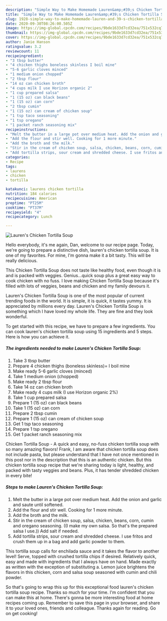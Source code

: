 ```yaml
---
description: "Simple Way to Make Homemade Lauren&amp;#39;s Chicken Tortilla Soup"
title: "Simple Way to Make Homemade Lauren&amp;#39;s Chicken Tortilla Soup"
slug: 1928-simple-way-to-make-homemade-lauren-and-39-s-chicken-tortilla-soup
date: 2020-09-30T08:26:00.505Z
image: https://img-global.cpcdn.com/recipes/9bde1633d7cd32ea/751x532cq70/laurens-chicken-tortilla-soup-recipe-main-photo.jpg
thumbnail: https://img-global.cpcdn.com/recipes/9bde1633d7cd32ea/751x532cq70/laurens-chicken-tortilla-soup-recipe-main-photo.jpg
cover: https://img-global.cpcdn.com/recipes/9bde1633d7cd32ea/751x532cq70/laurens-chicken-tortilla-soup-recipe-main-photo.jpg
author: Janie Hanson
ratingvalue: 3.2
reviewcount: 11
recipeingredient:
- "3 tbsp butter"
- "4 chicken thighs boneless skinless I boil mine"
- "5-6 garlic cloves minced"
- "1 medium onion chopped"
- "2 tbsp flour"
- "14 oz can chicken broth"
- "4 cups milk I use Horizon organic 2"
- "1 cup prepared salsa"
- "1 (15 oz) can black beans"
- "1 (15 oz) can corn"
- "2 tbsp cumin"
- "1 (15 oz) can cream of chicken soup"
- "1 tsp taco seasoning"
- "1 tsp oregano"
- "1 packet ranch seasoning mix"
recipeinstructions:
- "Melt the butter in a large pot over medium heat. Add the onion and garlic and saute until softened."
- "Add the flour and stir well. Cooking for 1 more minute."
- "Add the broth and the milk."
- "Stir in the cream of chicken soup, salsa, chicken, beans, corn, cumin and oregano seasoning. ((I make my own salsa. So that&#39;s the prepared salsa I use.)) Add salt if needed."
- "Add tortilla strips, sour cream and shredded cheese. I use fritos and crush them up in a bag and add garlic powder to them."
categories:
- Recipe
tags:
- laurens
- chicken
- tortilla

katakunci: laurens chicken tortilla 
nutrition: 184 calories
recipecuisine: American
preptime: "PT25M"
cooktime: "PT37M"
recipeyield: "4"
recipecategory: Lunch

---
```



![Lauren&#39;s Chicken Tortilla Soup](https://img-global.cpcdn.com/recipes/9bde1633d7cd32ea/751x532cq70/laurens-chicken-tortilla-soup-recipe-main-photo.jpg)

Hello everybody, it's me again, Dan, welcome to our recipe page. Today, we're going to prepare a distinctive dish, lauren&#39;s chicken tortilla soup. It is one of my favorites. For mine, I'm gonna make it a bit tasty. This will be really delicious.

This Chicken Tortilla Soup does not taste like healthy food, even though it is and is packed with veggies. Genius…quick soup plus a great easy way to cook chicken with no fuss. I love making Chicken Tortilla Soup because it&#39;s filled with lots of veggies, beans and chicken and my family devours it.

Lauren&#39;s Chicken Tortilla Soup is one of the most popular of current trending foods in the world. It is simple, it is quick, it tastes yummy. It is appreciated by millions every day. Lauren&#39;s Chicken Tortilla Soup is something which I have loved my whole life. They are fine and they look wonderful.


To get started with this recipe, we have to prepare a few ingredients. You can cook lauren&#39;s chicken tortilla soup using 15 ingredients and 5 steps. Here is how you can achieve it.

<!--inarticleads1-->

##### The ingredients needed to make Lauren&#39;s Chicken Tortilla Soup:

1. Take 3 tbsp butter
1. Prepare 4 chicken thighs (boneless skinless)= I boil mine
1. Make ready 5-6 garlic cloves (minced)
1. Take 1 medium onion (chopped)
1. Make ready 2 tbsp flour
1. Take 14 oz can chicken broth
1. Make ready 4 cups milk (I use Horizon organic 2%)
1. Take 1 cup prepared salsa
1. Prepare 1 (15 oz) can black beans
1. Take 1 (15 oz) can corn
1. Prepare 2 tbsp cumin
1. Prepare 1 (15 oz) can cream of chicken soup
1. Get 1 tsp taco seasoning
1. Prepare 1 tsp oregano
1. Get 1 packet ranch seasoning mix


Chicken Tortilla Soup - A quick and easy, no-fuss chicken tortilla soup with so many amazing flavors! Frank, I am aware that chicken tortilla soup does not include pasta, but please understand that I have not once mentioned in this post nor in the description that this is an authentic chicken. But this chicken tortilla soup recipe that we&#39;re sharing today is light, healthy, and packed with tasty veggies and beans. Plus, it has tender shredded chicken in every bite! 

<!--inarticleads2-->

##### Steps to make Lauren&#39;s Chicken Tortilla Soup:

1. Melt the butter in a large pot over medium heat. Add the onion and garlic and saute until softened.
1. Add the flour and stir well. Cooking for 1 more minute.
1. Add the broth and the milk.
1. Stir in the cream of chicken soup, salsa, chicken, beans, corn, cumin and oregano seasoning. ((I make my own salsa. So that&#39;s the prepared salsa I use.)) Add salt if needed.
1. Add tortilla strips, sour cream and shredded cheese. I use fritos and crush them up in a bag and add garlic powder to them.


This tortilla soup calls for enchilada sauce and it takes the flavor to another level! Serve, topped with crushed tortilla chips if desired. Relatively quick, easy and made with ingredients that I always have on hand. Made exactly as written with the exception of substituting a. Lemon juice brightens the flavors in this chicken, corn and salsa soup seasoned with cumin and chili powder. 

So that's going to wrap this up for this exceptional food lauren&#39;s chicken tortilla soup recipe. Thanks so much for your time. I'm confident that you can make this at home. There's gonna be more interesting food at home recipes coming up. Remember to save this page in your browser, and share it to your loved ones, friends and colleague. Thanks again for reading. Go on get cooking!

